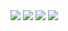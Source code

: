 <img src="Tampilan Login.png">
<img src="Tampilan Beranda 2.png">
<img src="Tampilan Registrasi.png">
<img src="Tampilan Beranda 1.png">
